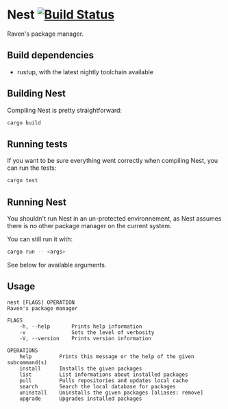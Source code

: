# Nest [![Build Status](https://travis-ci.org/raven-os/nest.svg?branch=master)](https://travis-ci.org/raven-os/nest)

Raven's package manager.

## Build dependencies
* rustup, with the latest nightly toolchain available

## Building Nest

Compiling Nest is pretty straightforward:
```bash
cargo build
```

## Running tests

If you want to be sure everything went correctly when compiling Nest, you can run the tests:
```bash
cargo test
```

## Running Nest

You shouldn't run Nest in an un-protected environnement, as Nest assumes there is no other package manager on the current system.

You can still run it with:
```bash
cargo run -- <args>
```

See below for available arguments.

## Usage

```
nest [FLAGS] OPERATION
Raven's package manager

FLAGS
    -h, --help       Prints help information
    -v               Sets the level of verbosity
    -V, --version    Prints version information

OPERATIONS
    help         Prints this message or the help of the given subcommand(s)
    install      Installs the given packages
    list         List informations about installed packages
    pull         Pulls repositories and updates local cache
    search       Search the local database for packages
    uninstall    Uninstalls the given packages [aliases: remove]
    upgrade      Upgrades installed packages
```
